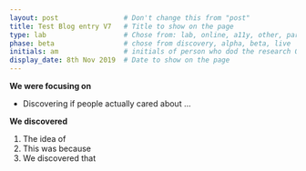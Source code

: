 ```yaml
---
layout: post                # Don't change this from "post"
title: Test Blog entry V7   # Title to show on the page
type: lab                   # Chose from: lab, online, a11y, other, partner
phase: beta                 # chose from discovery, alpha, beta, live
initials: am                # initials of person who dod the research OR who uploaded it to this site
display_date: 8th Nov 2019  # Date to show on the page
---
```


**We were focusing on**
- Discovering if people actually cared about ...



**We discovered**

1. The idea of
2. This was because
3. We discovered that
<!--more-->
